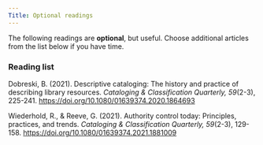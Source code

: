 ```yaml
---
Title: Optional readings
---
```

The following readings are **optional**, but useful. Choose additional articles from the list below if you have time.

### Reading list
Dobreski, B. (2021). Descriptive cataloging: The history and practice of describing library resources. *Cataloging & Classification Quarterly, 59*(2-3), 225-241. <https://doi.org/10.1080/01639374.2020.1864693>

Wiederhold, R., & Reeve, G. (2021). Authority control today: Principles, practices, and trends. *Cataloging & Classification Quarterly, 59*(2-3), 129-158. <https://doi.org/10.1080/01639374.2021.1881009>
